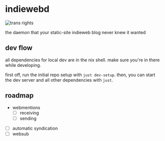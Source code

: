 # indiewebd
![trans rights](https://pride-badges.pony.workers.dev/static/v1?label=trans%20rights&stripeWidth=6&stripeColors=5BCEFA,F5A9B8,FFFFFF,F5A9B8,5BCEFA)

the daemon that your static-site indieweb blog never knew it wanted

## dev flow
all dependencies for local dev are in the nix shell. make sure you're in there while developing.

first off, run the initial repo setup with `just dev-setup`. then, you can start the dev server and all other dependencies with `just`.

## roadmap
- webmentions
  - [ ] receiving
  - [ ] sending
- [ ] automatic syndication
- [ ] websub
